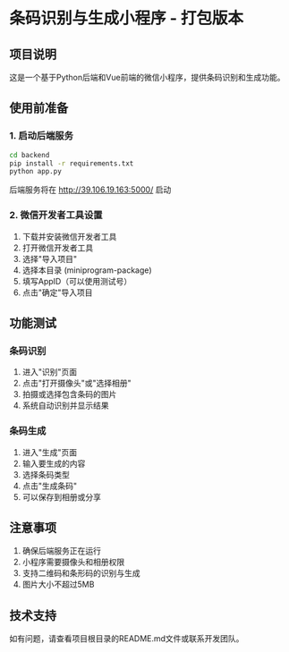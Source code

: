 # 条码识别与生成小程序 - 打包版本

## 项目说明
这是一个基于Python后端和Vue前端的微信小程序，提供条码识别和生成功能。

## 使用前准备

### 1. 启动后端服务
```bash
cd backend
pip install -r requirements.txt
python app.py
```
后端服务将在 http://39.106.19.163:5000/ 启动

### 2. 微信开发者工具设置
1. 下载并安装微信开发者工具
2. 打开微信开发者工具
3. 选择"导入项目"
4. 选择本目录 (miniprogram-package)
5. 填写AppID（可以使用测试号）
6. 点击"确定"导入项目

## 功能测试

### 条码识别
1. 进入"识别"页面
2. 点击"打开摄像头"或"选择相册"
3. 拍摄或选择包含条码的图片
4. 系统自动识别并显示结果

### 条码生成
1. 进入"生成"页面
2. 输入要生成的内容
3. 选择条码类型
4. 点击"生成条码"
5. 可以保存到相册或分享

## 注意事项

1. 确保后端服务正在运行
2. 小程序需要摄像头和相册权限
3. 支持二维码和条形码的识别与生成
4. 图片大小不超过5MB

## 技术支持
如有问题，请查看项目根目录的README.md文件或联系开发团队。
